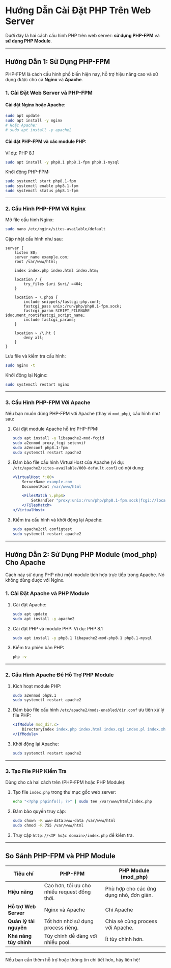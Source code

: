 
# Hướng Dẫn Cài Đặt PHP Trên Web Server

Dưới đây là hai cách cấu hình PHP trên web server: **sử dụng PHP-FPM** và **sử dụng PHP Module**.

---

## **Hướng Dẫn 1: Sử Dụng PHP-FPM**

PHP-FPM là cách cấu hình phổ biến hiện nay, hỗ trợ hiệu năng cao và sử dụng được cho cả **Nginx** và **Apache**.

### **1. Cài Đặt Web Server và PHP-FPM**
#### Cài đặt Nginx hoặc Apache:
```bash
sudo apt update
sudo apt install -y nginx
# Hoặc Apache:
# sudo apt install -y apache2
```

#### Cài đặt PHP-FPM và các module PHP:
Ví dụ: PHP 8.1
```bash
sudo apt install -y php8.1 php8.1-fpm php8.1-mysql
```

Khởi động PHP-FPM:
```bash
sudo systemctl start php8.1-fpm
sudo systemctl enable php8.1-fpm
sudo systemctl status php8.1-fpm
```

---

### **2. Cấu Hình PHP-FPM Với Nginx**
Mở file cấu hình Nginx:
```bash
sudo nano /etc/nginx/sites-available/default
```

Cập nhật cấu hình như sau:
```nginx
server {
    listen 80;
    server_name example.com;
    root /var/www/html;

    index index.php index.html index.htm;

    location / {
        try_files $uri $uri/ =404;
    }

    location ~ \.php$ {
        include snippets/fastcgi-php.conf;
        fastcgi_pass unix:/run/php/php8.1-fpm.sock;
        fastcgi_param SCRIPT_FILENAME $document_root$fastcgi_script_name;
        include fastcgi_params;
    }

    location ~ /\.ht {
        deny all;
    }
}
```

Lưu file và kiểm tra cấu hình:
```bash
sudo nginx -t
```

Khởi động lại Nginx:
```bash
sudo systemctl restart nginx
```

---

### **3. Cấu Hình PHP-FPM Với Apache**
Nếu bạn muốn dùng PHP-FPM với Apache (thay vì `mod_php`), cấu hình như sau:

1. Cài đặt module Apache hỗ trợ PHP-FPM:
   ```bash
   sudo apt install -y libapache2-mod-fcgid
   sudo a2enmod proxy_fcgi setenvif
   sudo a2enconf php8.1-fpm
   sudo systemctl restart apache2
   ```

2. Đảm bảo file cấu hình VirtualHost của Apache (ví dụ: `/etc/apache2/sites-available/000-default.conf`) có nội dung:
   ```apache
   <VirtualHost *:80>
       ServerName example.com
       DocumentRoot /var/www/html

       <FilesMatch \.php$>
           SetHandler "proxy:unix:/run/php/php8.1-fpm.sock|fcgi://localhost/"
       </FilesMatch>
   </VirtualHost>
   ```

3. Kiểm tra cấu hình và khởi động lại Apache:
   ```bash
   sudo apache2ctl configtest
   sudo systemctl restart apache2
   ```

---

## **Hướng Dẫn 2: Sử Dụng PHP Module (mod_php) Cho Apache**

Cách này sử dụng PHP như một module tích hợp trực tiếp trong Apache. Nó không dùng được với Nginx.

### **1. Cài Đặt Apache và PHP Module**
1. Cài đặt Apache:
   ```bash
   sudo apt update
   sudo apt install -y apache2
   ```

2. Cài đặt PHP và module PHP:
   Ví dụ: PHP 8.1
   ```bash
   sudo apt install -y php8.1 libapache2-mod-php8.1 php8.1-mysql
   ```

3. Kiểm tra phiên bản PHP:
   ```bash
   php -v
   ```

---

### **2. Cấu Hình Apache Để Hỗ Trợ PHP Module**
1. Kích hoạt module PHP:
   ```bash
   sudo a2enmod php8.1
   sudo systemctl restart apache2
   ```

2. Đảm bảo file cấu hình `/etc/apache2/mods-enabled/dir.conf` ưu tiên xử lý file PHP:
   ```apache
   <IfModule mod_dir.c>
       DirectoryIndex index.php index.html index.cgi index.pl index.xhtml index.htm
   </IfModule>
   ```

3. Khởi động lại Apache:
   ```bash
   sudo systemctl restart apache2
   ```

---

### **3. Tạo File PHP Kiểm Tra**
Dùng cho cả hai cách trên (PHP-FPM hoặc PHP Module):
1. Tạo file `index.php` trong thư mục gốc web server:
   ```bash
   echo "<?php phpinfo(); ?>" | sudo tee /var/www/html/index.php
   ```

2. Đảm bảo quyền truy cập:
   ```bash
   sudo chown -R www-data:www-data /var/www/html
   sudo chmod -R 755 /var/www/html
   ```

3. Truy cập `http://<IP hoặc domain>/index.php` để kiểm tra.

---

## **So Sánh PHP-FPM và PHP Module**
| **Tiêu chí**            | **PHP-FPM**                                   | **PHP Module (mod_php)**                     |
|--------------------------|-----------------------------------------------|-----------------------------------------------|
| **Hiệu năng**            | Cao hơn, tối ưu cho nhiều request đồng thời. | Phù hợp cho các ứng dụng nhỏ, đơn giản.       |
| **Hỗ trợ Web Server**    | Nginx và Apache                              | Chỉ Apache                                   |
| **Quản lý tài nguyên**   | Tốt hơn nhờ sử dụng process riêng.           | Chia sẻ cùng process với Apache.             |
| **Khả năng tùy chỉnh**   | Tùy chỉnh dễ dàng với nhiều pool.            | Ít tùy chỉnh hơn.                            |

---

Nếu bạn cần thêm hỗ trợ hoặc thông tin chi tiết hơn, hãy liên hệ!
